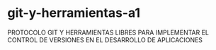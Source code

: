 # git-y-herramientas-a1
PROTOCOLO GIT Y HERRAMIENTAS LIBRES PARA IMPLEMENTAR EL CONTROL DE VERSIONES EN EL DESARROLLO DE APLICACIONES
